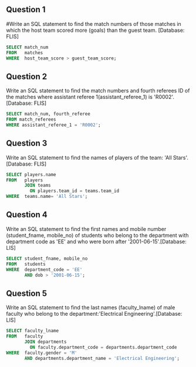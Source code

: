 ## Question 1
#Write an SQL statement to find the match numbers of those matches in which the host team scored more (goals) than the guest team. [Database: FLIS]

```sql
SELECT match_num
FROM   matches
WHERE  host_team_score > guest_team_score;
```

## Question 2
Write an SQL statement to find the match numbers and fourth referees ID of the matches where assistant referee 1(assistant_referee_1) is 'R0002'.[Database: FLIS]

```sql
SELECT match_num, fourth_referee
FROM match_referees
WHERE assistant_referee_1 = 'R0002';
```

## Question 3
Write an SQL statement to find the names of players of the team: 'All Stars'.[Database: FLIS]

```sql
SELECT players.name
FROM   players
       JOIN teams
         ON players.team_id = teams.team_id
WHERE  teams.name= 'All Stars';
```

## Question 4
Write an SQL statement to find the first names and mobile number (student_fname, mobile_no) of students who belong to the department with department code as 'EE' and who were born after '2001-06-15'.[Database: LIS]

```sql
SELECT student_fname, mobile_no
FROM   students
WHERE  department_code = 'EE'
       AND dob > '2001-06-15';
```

## Question 5
Write an SQL statement to find the last names (faculty_lname) of male faculty who belong to the department:'Electrical Engineering'.[Database: LIS]

```sql
SELECT faculty_lname
FROM   faculty
       JOIN departments
         ON faculty.department_code = departments.department_code
WHERE  faculty.gender = 'M'
       AND departments.department_name = 'Electrical Engineering';
```
